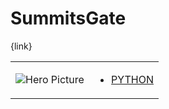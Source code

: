 # SummitsGate 

{link}
<table>
<tr>
<td>

![Hero Picture](hero.png?raw=true "Hero Picture")

</td>
<td>
<ul>
<li>

[PYTHON](SummitsGate.py)

</li>
</td>
</tr>
<table>